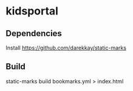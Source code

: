 # kidsportal

## Dependencies
 Install https://github.com/darekkay/static-marks

## Build
 static-marks build bookmarks.yml > index.html
